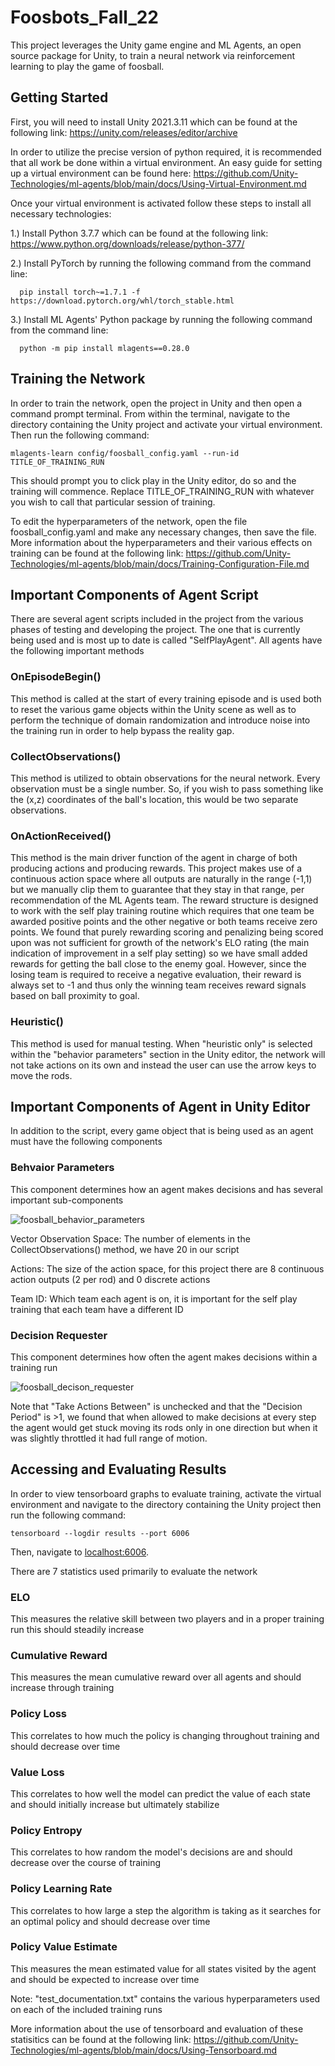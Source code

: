 # Foosbots_Fall_22
This project leverages the Unity game engine and ML Agents, an open source package for Unity, to train a neural network via reinforcement learning to play the game of foosball.

## Getting Started
First, you will need to install Unity 2021.3.11 which can be found at the following link: <https://unity.com/releases/editor/archive>

In order to utilize the precise version of python required, it is recommended that all work be done within a virtual environment. An easy guide for setting up a virtual environment can be found here: <https://github.com/Unity-Technologies/ml-agents/blob/main/docs/Using-Virtual-Environment.md>

Once your virtual environment is activated follow these steps to install all necessary technologies:

  1.) Install Python 3.7.7 which can be found at the following link: <https://www.python.org/downloads/release/python-377/>
  
  2.) Install PyTorch by running the following command from the command line:
  
      pip install torch~=1.7.1 -f https://download.pytorch.org/whl/torch_stable.html
    
  3.) Install ML Agents' Python package by running the following command from the command line:
  
      python -m pip install mlagents==0.28.0
      
  
## Training the Network
In order to train the network, open the project in Unity and then open a command prompt terminal. From within the terminal, navigate to the directory containing the Unity project and activate your virtual environment. Then run the following command:

    mlagents-learn config/foosball_config.yaml --run-id TITLE_OF_TRAINING_RUN
    
This should prompt you to click play in the Unity editor, do so and the training will commence. Replace TITLE_OF_TRAINING_RUN with whatever you wish to call that particular session of training. 

To edit the hyperparameters of the network, open the file foosball_config.yaml and make any necessary changes, then save the file. More information about the hyperparameters and their various effects on training can be found at the following link: <https://github.com/Unity-Technologies/ml-agents/blob/main/docs/Training-Configuration-File.md>

## Important Components of Agent Script
There are several agent scripts included in the project from the various phases of testing and developing the project. The one that is currently being used and is most up to date is called "SelfPlayAgent". All agents have the following important methods
### OnEpisodeBegin()
This method is called at the start of every training episode and is used both to reset the various game objects within the Unity scene as well as to perform the technique of domain randomization and introduce noise into the training run in order to help bypass the reality gap.
### CollectObservations()
This method is utilized to obtain observations for the neural network. Every observation must be a single number. So, if you wish to pass something like the (x,z) coordinates of the ball's location, this would be two separate observations.
### OnActionReceived()
This method is the main driver function of the agent in charge of both producing actions and producing rewards. This project makes use of a continuous action space where all outputs are naturally in the range (-1,1) but we manually clip them to guarantee that they stay in that range, per recommendation of the ML Agents team. The reward structure is designed to work with the self play training routine which requires that one team be awarded positive points and the other negative or both teams receive zero points. We found that purely rewarding scoring and penalizing being scored upon was not sufficient for growth of the network's ELO rating (the main indication of improvement in a self play setting) so we have small added rewards for getting the ball close to the enemy goal. However, since the losing team is required to receive a negative evaluation, their reward is always set to -1 and thus only the winning team receives reward signals based on ball proximity to goal.
### Heuristic()
This method is used for manual testing. When "heuristic only" is selected within the "behavior parameters" section in the Unity editor, the network will not take actions on its own and instead the user can use the arrow keys to move the rods.

## Important Components of Agent in Unity Editor
In addition to the script, every game object that is being used as an agent must have the following components
### Behvaior Parameters
This component determines how an agent makes decisions and  has several important sub-components

![foosball_behavior_parameters](https://user-images.githubusercontent.com/35296087/206737538-0e228616-4cff-4555-ba08-375b74c02f06.png)

Vector Observation Space: The number of elements in the CollectObservations() method, we have 20 in our script

Actions: The size of the action space, for this project there are 8 continuous action outputs (2 per rod) and 0 discrete actions

Team ID: Which team each agent is on, it is important for the self play training that each team have a different ID
### Decision Requester
This component determines how often the agent makes decisions within a training run

![foosball_decison_requester](https://user-images.githubusercontent.com/35296087/206738764-6a268c05-15dd-489e-bd67-06885dccc74e.png)

Note that "Take Actions Between" is unchecked and that the "Decision Period" is >1, we found that when allowed to make decisions at every step the agent would get stuck moving its rods only in one direction but when it was slightly throttled it had full range of motion.
## Accessing and Evaluating Results
In order to view tensorboard graphs to evaluate training, activate the virtual environment and navigate to the directory containing the Unity project then run the following command:

    tensorboard --logdir results --port 6006
  
Then, navigate to [localhost:6006](http://localhost:6006).

There are 7 statistics used primarily to evaluate the network
### ELO
This measures the relative skill between two players and in a proper training run this should steadily increase
### Cumulative Reward
This measures the mean cumulative reward over all agents and should increase through training
### Policy Loss
This correlates to how much the policy is changing throughout training and should decrease over time
### Value Loss
This correlates to how well the model can predict the value of each state and should initially increase but ultimately stabilize
### Policy Entropy
This correlates to how random the model's decisions are and should decrease over the course of training
### Policy Learning Rate
This correlates to how large a step the algorithm is taking as it searches for an optimal policy and should decrease over time
### Policy Value Estimate
This measures the mean estimated value for all states visited by the agent and should be expected to increase over time

Note: "test_documentation.txt" contains the various hyperparameters used on each of the included training runs

More information about the use of tensorboard and evaluation of these statisitics can be found at the following link: <https://github.com/Unity-Technologies/ml-agents/blob/main/docs/Using-Tensorboard.md>
